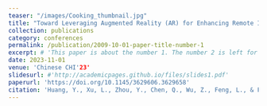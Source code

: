 ```yaml
---
teaser: "/images/Cooking_thumbnail.jpg"
title: "Toward Leveraging Augmented Reality (AR) for Enhancing Remote Intergenerational Communication in Cooking Scenarios"
collection: publications
category: conferences
permalink: /publication/2009-10-01-paper-title-number-1
excerpt: # 'This paper is about the number 1. The number 2 is left for future work.'
date: 2023-11-01
venue: 'Chinese CHI'23'
slidesurl: #'http://academicpages.github.io/files/slides1.pdf'
paperurl: 'https://doi.org/10.1145/3629606.3629658'
citation: 'Huang, Y., Xu, L., Zhou, Y., Chen, Q., Wu, Z., Feng, L., & Fan, M. (2023, November). Toward Leveraging Augmented Reality (AR) for Enhancing Remote Intergenerational Communication in Cooking Scenarios. In Proceedings of the Eleventh International Symposium of Chinese CHI (pp. 491-496). https://doi.org/10.1145/3629606.3629658'
---
```


